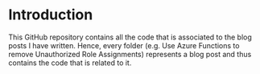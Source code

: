 # Introduction

This GitHub repository contains all the code that is associated to the blog posts I have written. Hence, every folder (e.g. Use Azure Functions to remove Unauthorized Role Assignments) represents a blog post and thus contains the code that is related to it.
